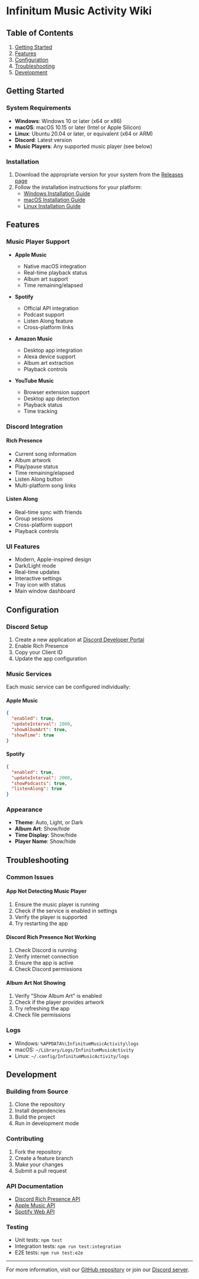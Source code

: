 # Infinitum Music Activity Wiki

## Table of Contents
1. [Getting Started](#getting-started)
2. [Features](#features)
3. [Configuration](#configuration)
4. [Troubleshooting](#troubleshooting)
5. [Development](#development)

## Getting Started

### System Requirements
- **Windows**: Windows 10 or later (x64 or x86)
- **macOS**: macOS 10.15 or later (Intel or Apple Silicon)
- **Linux**: Ubuntu 20.04 or later, or equivalent (x64 or ARM)
- **Discord**: Latest version
- **Music Players**: Any supported music player (see below)

### Installation
1. Download the appropriate version for your system from the [Releases page](https://github.com/yourusername/InfinitumMusicActivity/releases)
2. Follow the installation instructions for your platform:
   - [Windows Installation Guide](windows-installation.md)
   - [macOS Installation Guide](macos-installation.md)
   - [Linux Installation Guide](linux-installation.md)

## Features

### Music Player Support
- **Apple Music**
  - Native macOS integration
  - Real-time playback status
  - Album art support
  - Time remaining/elapsed

- **Spotify**
  - Official API integration
  - Podcast support
  - Listen Along feature
  - Cross-platform links

- **Amazon Music**
  - Desktop app integration
  - Alexa device support
  - Album art extraction
  - Playback controls

- **YouTube Music**
  - Browser extension support
  - Desktop app detection
  - Playback status
  - Time tracking

### Discord Integration

#### Rich Presence
- Current song information
- Album artwork
- Play/pause status
- Time remaining/elapsed
- Listen Along button
- Multi-platform song links

#### Listen Along
- Real-time sync with friends
- Group sessions
- Cross-platform support
- Playback controls

### UI Features
- Modern, Apple-inspired design
- Dark/Light mode
- Real-time updates
- Interactive settings
- Tray icon with status
- Main window dashboard

## Configuration

### Discord Setup
1. Create a new application at [Discord Developer Portal](https://discord.com/developers/applications)
2. Enable Rich Presence
3. Copy your Client ID
4. Update the app configuration

### Music Services
Each music service can be configured individually:

#### Apple Music
```json
{
  "enabled": true,
  "updateInterval": 2000,
  "showAlbumArt": true,
  "showTime": true
}
```

#### Spotify
```json
{
  "enabled": true,
  "updateInterval": 2000,
  "showPodcasts": true,
  "listenAlong": true
}
```

### Appearance
- **Theme**: Auto, Light, or Dark
- **Album Art**: Show/hide
- **Time Display**: Show/hide
- **Player Name**: Show/hide

## Troubleshooting

### Common Issues

#### App Not Detecting Music Player
1. Ensure the music player is running
2. Check if the service is enabled in settings
3. Verify the player is supported
4. Try restarting the app

#### Discord Rich Presence Not Working
1. Check Discord is running
2. Verify internet connection
3. Ensure the app is active
4. Check Discord permissions

#### Album Art Not Showing
1. Verify "Show Album Art" is enabled
2. Check if the player provides artwork
3. Try refreshing the app
4. Check file permissions

### Logs
- Windows: `%APPDATA%\InfinitumMusicActivity\logs`
- macOS: `~/Library/Logs/InfinitumMusicActivity`
- Linux: `~/.config/InfinitumMusicActivity/logs`

## Development

### Building from Source
1. Clone the repository
2. Install dependencies
3. Build the project
4. Run in development mode

### Contributing
1. Fork the repository
2. Create a feature branch
3. Make your changes
4. Submit a pull request

### API Documentation
- [Discord Rich Presence API](https://discord.com/developers/docs/rich-presence/how-to)
- [Apple Music API](https://developer.apple.com/documentation/applemusicapi)
- [Spotify Web API](https://developer.spotify.com/documentation/web-api)

### Testing
- Unit tests: `npm test`
- Integration tests: `npm run test:integration`
- E2E tests: `npm run test:e2e`

---

For more information, visit our [GitHub repository](https://github.com/yourusername/InfinitumMusicActivity) or join our [Discord server](https://discord.gg/your-server). 